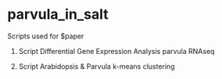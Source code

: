 # parvula_in_salt
Scripts used for $paper

1. Script Differential Gene Expression Analysis parvula RNAseq

2. Script Arabidopsis & Parvula k-means clustering
